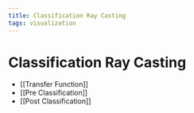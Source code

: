 ```yaml
---
title: Classification Ray Casting
tags: visualization
---
```


# Classification Ray Casting
- [[Transfer Function]]
- [[Pre Classification]]
- [[Post Classification]]

















































